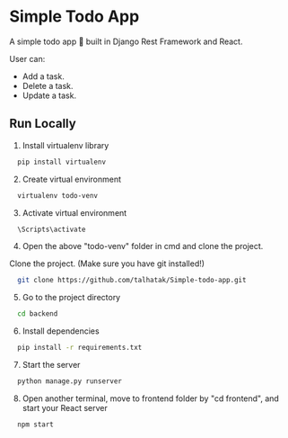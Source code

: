 # Simple Todo App

A simple todo app 📝 built in Django Rest Framework and React. 

User can:
- Add a task.
- Delete a task.
- Update a task.

## Run Locally

1. Install virtualenv library
```bash
  pip install virtualenv
```
2. Create virtual environment
```bash
  virtualenv todo-venv 
```
3. Activate virtual environment
```bash
  \Scripts\activate 
```
4. Open the above "todo-venv" folder in cmd and clone the project.

Clone the project. (Make sure you have git installed!)

```bash
  git clone https://github.com/talhatak/Simple-todo-app.git
```

5. Go to the project directory

```bash
  cd backend
```

6. Install dependencies

```bash
  pip install -r requirements.txt
```

7. Start the server

```bash
  python manage.py runserver
```
8. Open another terminal, move to frontend folder by "cd frontend", and start your React server 
```bash
  npm start
```
